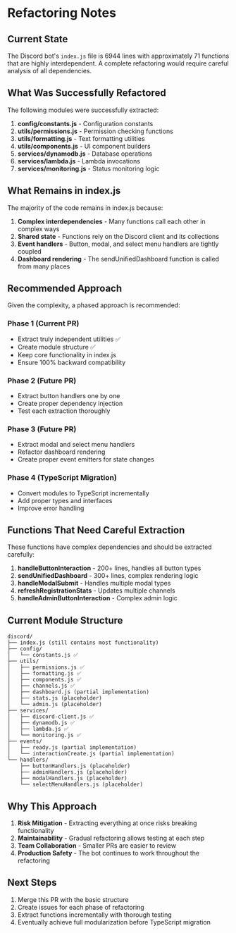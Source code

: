 # Refactoring Notes

## Current State

The Discord bot's `index.js` file is 6944 lines with approximately 71 functions that are highly interdependent. A complete refactoring would require careful analysis of all dependencies.

## What Was Successfully Refactored

The following modules were successfully extracted:

1. **config/constants.js** - Configuration constants
2. **utils/permissions.js** - Permission checking functions
3. **utils/formatting.js** - Text formatting utilities
4. **utils/components.js** - UI component builders
5. **services/dynamodb.js** - Database operations
6. **services/lambda.js** - Lambda invocations
7. **services/monitoring.js** - Status monitoring logic

## What Remains in index.js

The majority of the code remains in index.js because:

1. **Complex interdependencies** - Many functions call each other in complex ways
2. **Shared state** - Functions rely on the Discord client and its collections
3. **Event handlers** - Button, modal, and select menu handlers are tightly coupled
4. **Dashboard rendering** - The sendUnifiedDashboard function is called from many places

## Recommended Approach

Given the complexity, a phased approach is recommended:

### Phase 1 (Current PR)
- Extract truly independent utilities ✅
- Create module structure ✅
- Keep core functionality in index.js
- Ensure 100% backward compatibility

### Phase 2 (Future PR)
- Extract button handlers one by one
- Create proper dependency injection
- Test each extraction thoroughly

### Phase 3 (Future PR)
- Extract modal and select menu handlers
- Refactor dashboard rendering
- Create proper event emitters for state changes

### Phase 4 (TypeScript Migration)
- Convert modules to TypeScript incrementally
- Add proper types and interfaces
- Improve error handling

## Functions That Need Careful Extraction

These functions have complex dependencies and should be extracted carefully:

1. **handleButtonInteraction** - 200+ lines, handles all button types
2. **sendUnifiedDashboard** - 300+ lines, complex rendering logic
3. **handleModalSubmit** - Handles multiple modal types
4. **refreshRegistrationStats** - Updates multiple channels
5. **handleAdminButtonInteraction** - Complex admin logic

## Current Module Structure

```
discord/
├── index.js (still contains most functionality)
├── config/
│   └── constants.js ✅
├── utils/
│   ├── permissions.js ✅
│   ├── formatting.js ✅
│   ├── components.js ✅
│   ├── channels.js ✅
│   ├── dashboard.js (partial implementation)
│   ├── stats.js (placeholder)
│   └── admin.js (placeholder)
├── services/
│   ├── discord-client.js ✅
│   ├── dynamodb.js ✅
│   ├── lambda.js ✅
│   └── monitoring.js ✅
├── events/
│   ├── ready.js (partial implementation)
│   └── interactionCreate.js (partial implementation)
└── handlers/
    ├── buttonHandlers.js (placeholder)
    ├── adminHandlers.js (placeholder)
    ├── modalHandlers.js (placeholder)
    └── selectMenuHandlers.js (placeholder)
```

## Why This Approach

1. **Risk Mitigation** - Extracting everything at once risks breaking functionality
2. **Maintainability** - Gradual refactoring allows testing at each step
3. **Team Collaboration** - Smaller PRs are easier to review
4. **Production Safety** - The bot continues to work throughout the refactoring

## Next Steps

1. Merge this PR with the basic structure
2. Create issues for each phase of refactoring
3. Extract functions incrementally with thorough testing
4. Eventually achieve full modularization before TypeScript migration